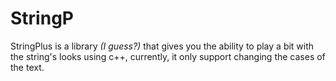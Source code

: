 # StringP
StringPlus is a library *(I guess?)* that gives you the ability to play a bit with the string's looks using c++, currently, it only support changing the cases of the text.
